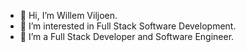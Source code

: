 - 👋 Hi, I’m Willem Viljoen.
- 👀 I’m interested in Full Stack Software Development.
- 🌱 I’m a Full Stack Developer and Software Engineer.
<!---

- 💞️ I’m looking to collaborate on ...
- 📫 How to reach me ...

--->

<!---
MwViljoen/MwViljoen is a ✨ special ✨ repository because its `README.md` (this file) appears on your GitHub profile.
You can click the Preview link to take a look at your changes.
--->
